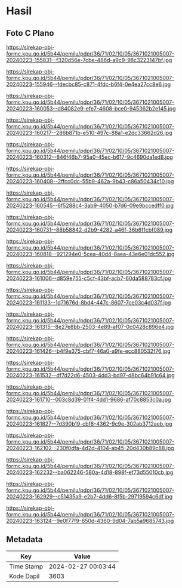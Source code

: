 # Hasil

## Foto C Plano

https://sirekap-obj-formc.kpu.go.id/5b44/pemilu/pdpr/36/71/02/10/05/3671021005007-20240223-155831--f320d56e-7cbe-486d-a9c9-98c3223147bf.jpg

https://sirekap-obj-formc.kpu.go.id/5b44/pemilu/pdpr/36/71/02/10/05/3671021005007-20240223-155946--fdecbc85-c871-4fdc-b6f4-0e4ea27cc8e6.jpg

https://sirekap-obj-formc.kpu.go.id/5b44/pemilu/pdpr/36/71/02/10/05/3671021005007-20240223-160053--d84082e9-efe7-4608-bce0-945362b2e145.jpg

https://sirekap-obj-formc.kpu.go.id/5b44/pemilu/pdpr/36/71/02/10/05/3671021005007-20240223-160217--286b871b-e510-497c-88a1-e2dc33662d26.jpg

https://sirekap-obj-formc.kpu.go.id/5b44/pemilu/pdpr/36/71/02/10/05/3671021005007-20240223-160312--846f46b7-95a0-45ec-b617-9c4690da1ed8.jpg

https://sirekap-obj-formc.kpu.go.id/5b44/pemilu/pdpr/36/71/02/10/05/3671021005007-20240223-160408--2ffcc0dc-55b9-462a-9b43-c86a50434c10.jpg

https://sirekap-obj-formc.kpu.go.id/5b44/pemilu/pdpr/36/71/02/10/05/3671021005007-20240223-160545--6f5288c4-3ab9-4050-b7d6-09e9bccedff0.jpg

https://sirekap-obj-formc.kpu.go.id/5b44/pemilu/pdpr/36/71/02/10/05/3671021005007-20240223-160731--88b58842-d2b9-4282-a46f-36b6f1cbf089.jpg

https://sirekap-obj-formc.kpu.go.id/5b44/pemilu/pdpr/36/71/02/10/05/3671021005007-20240223-160818--921294e0-5cea-40d4-8aea-43e6e01dc552.jpg

https://sirekap-obj-formc.kpu.go.id/5b44/pemilu/pdpr/36/71/02/10/05/3671021005007-20240223-161006--d859e755-c5cf-43bf-acb7-60da588783cf.jpg

https://sirekap-obj-formc.kpu.go.id/5b44/pemilu/pdpr/36/71/02/10/05/3671021005007-20240223-161133--1d71676d-8bd4-447c-8607-7ce03c4d037f.jpg

https://sirekap-obj-formc.kpu.go.id/5b44/pemilu/pdpr/36/71/02/10/05/3671021005007-20240223-161315--8e27e8bb-2503-4e89-af07-0c0428c896e4.jpg

https://sirekap-obj-formc.kpu.go.id/5b44/pemilu/pdpr/36/71/02/10/05/3671021005007-20240223-161426--b4f9e375-cbf7-46a0-a9fe-ecc880532f76.jpg

https://sirekap-obj-formc.kpu.go.id/5b44/pemilu/pdpr/36/71/02/10/05/3671021005007-20240223-161532--df7d22d6-4503-4dd3-bd97-d8bc64b91c64.jpg

https://sirekap-obj-formc.kpu.go.id/5b44/pemilu/pdpr/36/71/02/10/05/3671021005007-20240223-161710--003c8d39-01f4-4dd1-9686-af70c8853c0a.jpg

https://sirekap-obj-formc.kpu.go.id/5b44/pemilu/pdpr/36/71/02/10/05/3671021005007-20240223-161827--7d390b19-cbf8-4362-9c9e-302ab3712aeb.jpg

https://sirekap-obj-formc.kpu.go.id/5b44/pemilu/pdpr/36/71/02/10/05/3671021005007-20240223-162102--230f0dfa-4d2d-4104-ab45-20d430b89c88.jpg

https://sirekap-obj-formc.kpu.go.id/5b44/pemilu/pdpr/36/71/02/10/05/3671021005007-20240223-162232--ba062246-580a-4d18-898f-ef73d55010cb.jpg

https://sirekap-obj-formc.kpu.go.id/5b44/pemilu/pdpr/36/71/02/10/05/3671021005007-20240223-162929--c51435a9-e2b7-4dd6-8f5b-29719594c6df.jpg

https://sirekap-obj-formc.kpu.go.id/5b44/pemilu/pdpr/36/71/02/10/05/3671021005007-20240223-163124--9e0f77f9-650d-4360-9d04-7ab5a9685743.jpg


## Metadata

| Key        | Value               |
| ---------- | ------------------- |
| Time Stamp | 2024-02-27 00:03:44 |
| Kode Dapil | 3603                |



